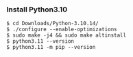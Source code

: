 ### Install Python3.10
```install python3.10
$ cd Downloads/Python-3.10.14/
$ ./configure --enable-optimizations
$ sudo make -j4 && sudo make altinstall
$ python3.11 --version
$ python3.11 -m pip --version
```
